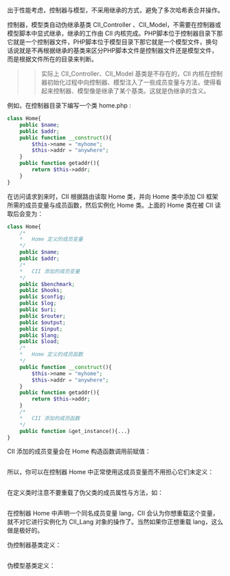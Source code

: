 出于性能考虑，控制器与模型，不采用继承的方式，避免了多次哈希表合并操作。

控制器，模型类自动伪继承基类 CII\_Controller 、CII\_Model，不需要在控制器或模型脚本中显式继承，继承的工作由 CII 内核完成。PHP脚本位于控制器目录下那它就是一个控制器文件，PHP脚本位于模型目录下那它就是一个模型文件，换句话说就是不再根据继承的基类来区分PHP脚本文件是控制器文件还是模型文件，而是根据文件所在的目录来判断。

> > 实际上 CII\_Controller、CII\_Model 基类是不存在的，CII 内核在控制器初始化过程中向控制器、模型注入了一些成员变量与方法，使得看起来控制器、模型像是继承了某个基类。这就是伪继承的含义。

例如，在控制器目录下编写一个类 home.php :

```php
class Home{
    public $name;
    public $addr;
    public function __construct(){
        $this->name = "myhome";
        $this->addr = "anywhere";
    }
    public function getaddr(){
        return $this->addr;
    }
}
```

在访问请求到来时，CII 根据路由读取 Home 类，并向 Home 类中添加 CII 框架所需的成员变量与成员函数，然后实例化 Home 类。上面的 Home 类在被 CII 读取后会变为：

```php
class Home{
    /*
    *   Home 定义的成员变量
    */
    public $name;
    public $addr;
    /*
    *   CII 添加的成员变量
    */
    public $benchmark;
    public $hooks;
    public $config;
    public $log;
    public $uri;
    public $router;
    public $output;
    public $input;
    public $lang;
    public $load;
    /*
    *   Home 定义的成员函数
    */
    public function __construct(){
        $this->name = "myhome";
        $this->addr = "anywhere";
    }
    public function getaddr(){
        return $this->addr;
    }
    /*
    *   CII 添加的成员函数
    */
    public function &get_instance(){...}
}
```

CII 添加的成员变量会在 Home 构造函数调用前赋值：

```

```

所以，你可以在控制器 Home 中正常使用这成员变量而不用担心它们未定义：

```

```

在定义类时注意不要重载了伪父类的成员属性与方法，如：

```

```

在控制器 Home 中声明一个同名成员变量 lang，CII 会认为你想重载这个变量，就不对它进行实例化为 CII\_Lang 对象的操作了。当然如果你正想重载 lang，这么做是极好的。

伪控制器基类定义：

```

```

伪模型基类定义：

```

```



